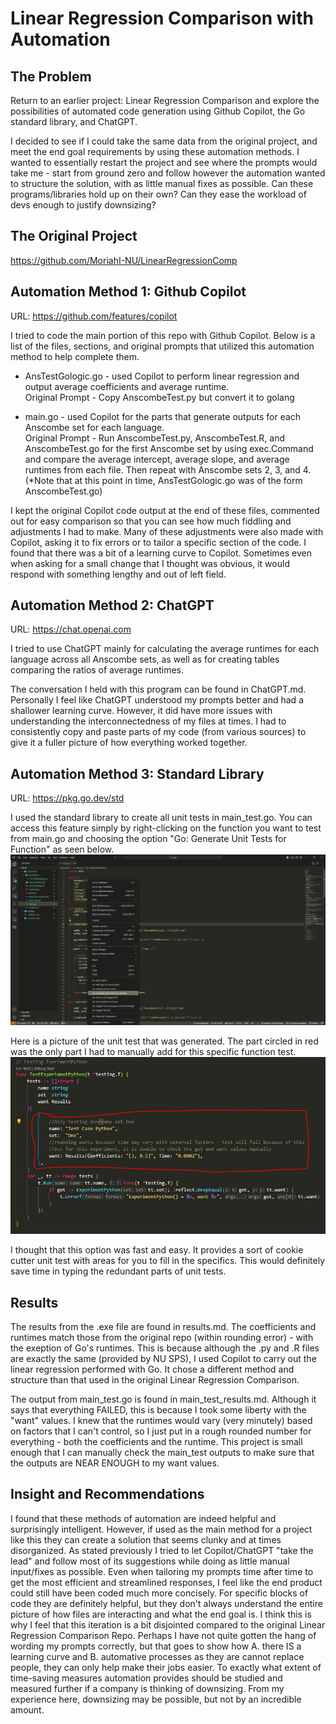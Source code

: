 # Linear Regression Comparison with Automation

## The Problem
Return to an earlier project: Linear Regression Comparison and explore the possibilities of automated code generation using Github Copilot, the Go standard library, and ChatGPT.

I decided to see if I could take the same data from the original project, and meet the end goal requirements by using these automation methods. I wanted to essentially restart the project and see where the prompts would take me - start from ground zero and follow however the automation wanted to structure the solution, with as little manual fixes as possible. Can these programs/libraries hold up on their own? Can they ease the workload of devs enough to justify downsizing?

## The Original Project
https://github.com/MoriahI-NU/LinearRegressionComp  

## Automation Method 1: Github Copilot
URL: https://github.com/features/copilot  

I tried to code the main portion of this repo with Github Copilot. Below  is a list of the files, sections, and original prompts that utilized this automation method to help complete them.  

- AnsTestGologic.go - used Copilot to perform linear regression and output average coefficients and average runtime.  
Original Prompt - Copy AnscombeTest.py but convert it to golang

- main.go - used Copilot for the parts that generate outputs for each Anscombe set for each language.  
Original Prompt - Run AnscombeTest.py, AnscombeTest.R, and AnscombeTest.go for the first Anscombe set by using exec.Command and compare the average intercept, average slope, and average runtimes from each file. Then repeat with Anscombe sets 2, 3, and 4. (*Note that at this point in time, AnsTestGologic.go was of the form AnscombeTest.go)  
  
I kept the original Copilot code output at the end of these files, commented out for easy comparison so that you can see how much fiddling and adjustments I had to make. Many of these adjustments were also made with Copilot, asking it to fix errors or to tailor a specific section of the code. I found that there was a bit of a learning curve to Copilot. Sometimes even when asking for a small change that I thought was obvious, it would respond with something lengthy and out of left field.

## Automation Method 2: ChatGPT
URL: https://chat.openai.com  

I tried to use ChatGPT mainly for calculating the average runtimes for each language across all Anscombe sets, as well as for creating tables comparing the ratios of average runtimes. 
  
The conversation I held with this program can be found in ChatGPT.md. Personally I feel like ChatGPT understood my prompts better and had a shallower learning curve. However, it did have more issues with understanding the interconnectedness of my files at times. I had to consistently copy and paste parts of my code (from various sources) to give it a fuller picture of how everything worked together.

## Automation Method 3: Standard Library
URL: https://pkg.go.dev/std  
  
I used the standard library to create all unit tests in main_test.go. You can access this feature simply by right-clicking on the function you want to test from main.go and choosing the option "Go: Generate Unit Tests for Function" as seen below.
![GenerateUnitTests](images/std.JPG)

Here is a picture of the unit test that was generated. The part circled in red was the only part I had to manually add for this specific function test.
![AutomatedVManual](images/manual.JPG)

I thought that this option was fast and easy. It provides a sort of cookie cutter unit test with areas for you to fill in the specifics. This would definitely save time in typing the redundant parts of unit tests.

## Results

The results from the .exe file are found in results.md. The coefficients and runtimes match those from the original repo (within rounding error) - with the exeption of Go's runtimes. This is because although the .py and .R files are exactly the same (provided by NU SPS), I used Copilot to carry out the linear regression performed with Go. It chose a different method and structure than that used in the original Linear Regression Comparison.

The output from main_test.go is found in main_test_results.md. Although it says that everything FAILED, this is because I took some liberty with the "want" values. I knew that the runtimes would vary (very minutely) based on factors that I can't control, so I just put in a rough rounded number for everything - both the coefficients and the runtime. This project is small enough that I can manually check the main_test outputs to make sure that the outputs are NEAR ENOUGH to my want values.


## Insight and Recommendations 
I found that these methods of automation are indeed helpful and surprisingly intelligent. However, if used as the main method for a project like this they can create a solution that seems clunky and at times disorganized. As stated previously I tried to let Copilot/ChatGPT "take the lead" and follow most of its suggestions while doing as little manual input/fixes as possible. Even when tailoring my prompts time after time to get the most efficient and streamlined responses, I feel like the end product could still have been coded much more concisely. For specific blocks of code they are definitely helpful, but they don't always understand the entire picture of how files are interacting and what the end goal is. I think this is why I feel that this iteration is a bit disjointed compared to the original Linear Regression Comparison Repo. Perhaps I have not quite gotten the hang of wording my prompts correctly, but that goes to show how A. there IS a learning curve and B. automative processes as they are cannot replace people, they can only help make their jobs easier. To exactly what extent of time-saving measures automation provides should be studied and measured further if a company is thinking of downsizing. From my experience here, downsizing may be possible, but not by an incredible amount.